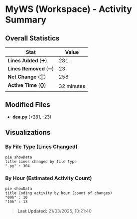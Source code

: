 # MyWS (Workspace) - Activity Summary 

## Overall Statistics

| Stat                   | Value                                                             |
| ---------------------- | ----------------------------------------------------------------- |
| **Lines Added** (➕)   | 281                                          |
| **Lines Removed** (➖) | 23                                        |
| **Net Change** (↕)    | 258                |
| **Active Time** (⌚)   | 32 minutes |


## Modified Files
- **dea.py** (+281, -23)

## Visualizations

### By File Type (Lines Changed)

```mermaid
pie showData
title Lines changed by file type
".py" : 304
```

### By Hour (Estimated Activity Count)

```mermaid
pie showData
title Coding activity by hour (count of changes)
"09h" : 10
"10h" : 13
```


> **Last Updated:** 21/03/2025, 10:21:40